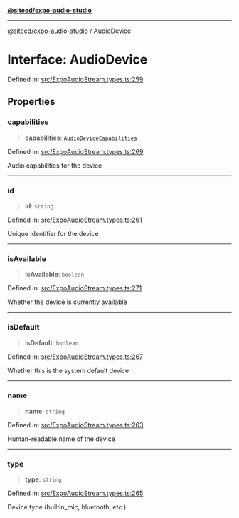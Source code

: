 [**@siteed/expo-audio-studio**](../README.md)

***

[@siteed/expo-audio-studio](../README.md) / AudioDevice

# Interface: AudioDevice

Defined in: [src/ExpoAudioStream.types.ts:259](https://github.com/deeeed/expo-audio-stream/blob/bb8418f2156d531377247a6d4095112560ff975f/packages/expo-audio-studio/src/ExpoAudioStream.types.ts#L259)

## Properties

### capabilities

> **capabilities**: [`AudioDeviceCapabilities`](AudioDeviceCapabilities.md)

Defined in: [src/ExpoAudioStream.types.ts:269](https://github.com/deeeed/expo-audio-stream/blob/bb8418f2156d531377247a6d4095112560ff975f/packages/expo-audio-studio/src/ExpoAudioStream.types.ts#L269)

Audio capabilities for the device

***

### id

> **id**: `string`

Defined in: [src/ExpoAudioStream.types.ts:261](https://github.com/deeeed/expo-audio-stream/blob/bb8418f2156d531377247a6d4095112560ff975f/packages/expo-audio-studio/src/ExpoAudioStream.types.ts#L261)

Unique identifier for the device

***

### isAvailable

> **isAvailable**: `boolean`

Defined in: [src/ExpoAudioStream.types.ts:271](https://github.com/deeeed/expo-audio-stream/blob/bb8418f2156d531377247a6d4095112560ff975f/packages/expo-audio-studio/src/ExpoAudioStream.types.ts#L271)

Whether the device is currently available

***

### isDefault

> **isDefault**: `boolean`

Defined in: [src/ExpoAudioStream.types.ts:267](https://github.com/deeeed/expo-audio-stream/blob/bb8418f2156d531377247a6d4095112560ff975f/packages/expo-audio-studio/src/ExpoAudioStream.types.ts#L267)

Whether this is the system default device

***

### name

> **name**: `string`

Defined in: [src/ExpoAudioStream.types.ts:263](https://github.com/deeeed/expo-audio-stream/blob/bb8418f2156d531377247a6d4095112560ff975f/packages/expo-audio-studio/src/ExpoAudioStream.types.ts#L263)

Human-readable name of the device

***

### type

> **type**: `string`

Defined in: [src/ExpoAudioStream.types.ts:265](https://github.com/deeeed/expo-audio-stream/blob/bb8418f2156d531377247a6d4095112560ff975f/packages/expo-audio-studio/src/ExpoAudioStream.types.ts#L265)

Device type (builtin_mic, bluetooth, etc.)
